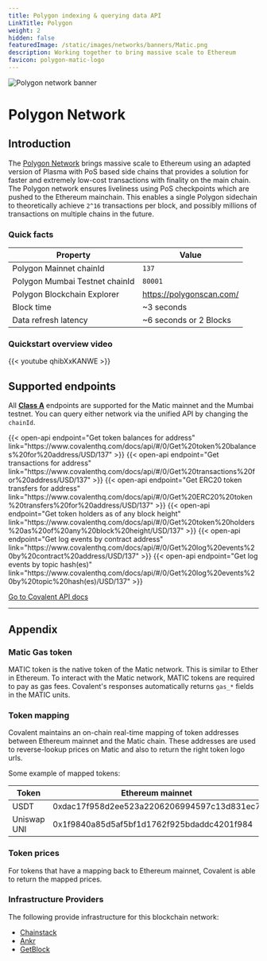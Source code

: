 ```yaml
---
title: Polygon indexing & querying data API
LinkTitle: Polygon
weight: 2
hidden: false
featuredImage: /static/images/networks/banners/Matic.png
description: Working together to bring massive scale to Ethereum
favicon: polygon-matic-logo
---
```


![Polygon network banner](/static/images/networks/banners/Polygon.png)

# Polygon Network

## Introduction

The [Polygon Network](https://matic.network/) brings massive scale to Ethereum using an adapted version of Plasma with PoS based side chains that provides a solution for faster and extremely low-cost transactions with finality on the main chain. The Polygon network ensures liveliness using PoS checkpoints which are pushed to the Ethereum mainchain. This enables a single Polygon sidechain to theoretically achieve `2^16` transactions per block, and possibly millions of transactions on multiple chains in the future.



### Quick facts

<TableWrap>

|Property|Value|
|---|---|
|Polygon Mainnet chainId|`137`|
|Polygon Mumbai Testnet chainId|`80001`|
|Polygon Blockchain Explorer|https://polygonscan.com/|
|Block time|~3 seconds|
|Data refresh latency|~6 seconds or 2 Blocks|
</TableWrap>



### Quickstart overview video
{{< youtube qhibXxKANWE >}}


## Supported endpoints

<Aside>

All [__Class A__](https://www.covalenthq.com/docs/api/#tag--Class-A) endpoints are supported for the Matic mainnet and the Mumbai testnet. You can query either network via the unified API by changing the `chainId`.

</Aside>

<div>
  {{< open-api
      endpoint="Get token balances for address"
      link="https://www.covalenthq.com/docs/api/#/0/Get%20token%20balances%20for%20address/USD/137"
  >}}
    {{< open-api
      endpoint="Get transactions for address"
      link="https://www.covalenthq.com/docs/api/#/0/Get%20transactions%20for%20address/USD/137"
  >}}
    {{< open-api
      endpoint="Get ERC20 token transfers for address"
      link="https://www.covalenthq.com/docs/api/#/0/Get%20ERC20%20token%20transfers%20for%20address/USD/137"
  >}}
      {{< open-api
      endpoint="Get token holders as of any block height"
      link="https://www.covalenthq.com/docs/api/#/0/Get%20token%20holders%20as%20of%20any%20block%20height/USD/137"
  >}}
      {{< open-api
      endpoint="Get log events by contract address"
      link="https://www.covalenthq.com/docs/api/#/0/Get%20log%20events%20by%20contract%20address/USD/137"
  >}}
      {{< open-api
      endpoint="Get log events by topic hash(es)"
      link="https://www.covalenthq.com/docs/api/#/0/Get%20log%20events%20by%20topic%20hash(es)/USD/137"
  >}}
</div>



<a target="_blank" class="Button Button-is-docs-primary" href="https://www.covalenthq.com/docs/api/">Go to Covalent API docs</a>

--- 


## Appendix


### Matic Gas token

MATIC token is the native token of the Matic network. This is similar to Ether in Ethereum. To interact with the Matic network, MATIC tokens are required to pay as gas fees. Covalent's  responses automatically returns `gas_*` fields in the MATIC units.

### Token mapping

Covalent maintains an on-chain real-time mapping of token addresses between Ethereum mainnet and the Matic chain. These addresses are used to reverse-lookup prices on Matic and also to return the right token logo urls.

Some example of mapped tokens:

|Token|Ethereum mainnet|Matic mainnet|
|---|---|---|
|USDT|0xdac17f958d2ee523a2206206994597c13d831ec7|0xc2132d05d31c914a87c6611c10748aeb04b58e8f|
|Uniswap UNI|0x1f9840a85d5af5bf1d1762f925bdaddc4201f984|0xb33eaad8d922b1083446dc23f610c2567fb5180f|


### Token prices

For tokens that have a mapping back to Ethereum mainnet, Covalent is able to return the mapped prices.

### Infrastructure Providers
The following provide infrastructure for this blockchain network:
* [Chainstack](../../service-providers/chainstack)
* [Ankr](../../service-providers/ankr)
* [GetBlock](../../service-providers/getblock)